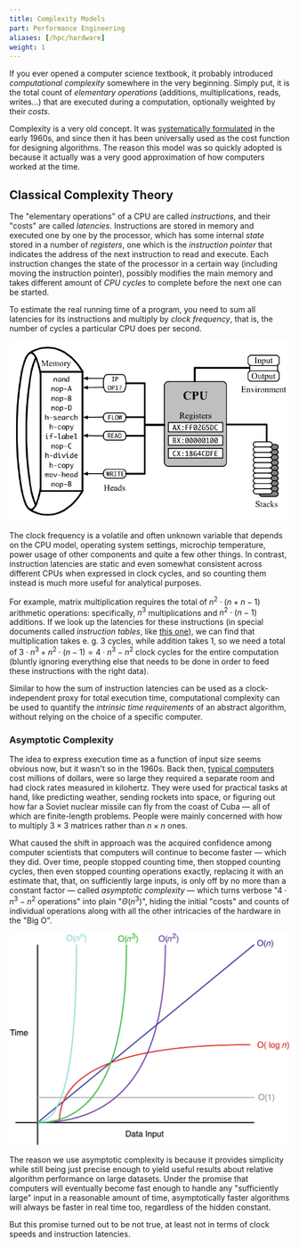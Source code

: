 ```yaml
---
title: Complexity Models
part: Performance Engineering
aliases: [/hpc/hardware]
weight: 1
---
```


If you ever opened a computer science textbook, it probably introduced *computational complexity* somewhere in the very beginning. Simply put, it is the total count of *elementary operations* (additions, multiplications, reads, writes…) that are executed during a computation, optionally weighted by their *costs*.

Complexity is a very old concept. It was [systematically formulated](http://www.cs.albany.edu/~res/comp_complexity_ams_1965.pdf) in the early 1960s, and since then it has been universally used as the cost function for designing algorithms. The reason this model was so quickly adopted is because it actually was a very good approximation of how computers worked at the time.

## Classical Complexity Theory

The "elementary operations" of a CPU are called *instructions*, and their "costs" are called *latencies*. Instructions are stored in memory and executed one by one by the processor, which has some internal *state* stored in a number of *registers*, one which is the *instruction pointer* that indicates the address of the next instruction to read and execute. Each instruction changes the state of the processor in a certain way (including moving the instruction pointer), possibly modifies the main memory and takes different amount of *CPU cycles* to complete before the next one can be started.

To estimate the real running time of a program, you need to sum all latencies for its instructions and multiply by *clock frequency*, that is, the number of cycles a particular CPU does per second. 

![](img/cpu.png)

The clock frequency is a volatile and often unknown variable that depends on the CPU model, operating system settings, microchip temperature, power usage of other components and quite a few other things. In contrast, instruction latencies are static and even somewhat consistent across different CPUs when expressed in clock cycles, and so counting them instead is much more useful for analytical purposes.

For example, matrix multiplication requires the total of $n^2 \cdot (n + n - 1)$ arithmetic operations: specifically, $n^3$ multiplications and $n^2 \cdot (n - 1)$ additions. If we look up the latencies for these instructions (in special documents called *instruction tables*, like [this one](https://www.agner.org/optimize/instruction_tables.pdf)), we can find that multiplication takes e. g. 3 cycles, while addition takes 1, so we need a total of $3 \cdot n^3 + n^2 \cdot (n - 1) = 4 \cdot n^3 - n^2$ clock cycles for the entire computation (bluntly ignoring everything else that needs to be done in order to feed these instructions with the right data).

Similar to how the sum of instruction latencies can be used as a clock-independent proxy for total execution time, computational complexity can be used to quantify the *intrinsic time requirements* of an abstract algorithm, without relying on the choice of a specific computer.

### Asymptotic Complexity

The idea to express execution time as a function of input size seems obvious now, but it wasn't so in the 1960s. Back then, [typical computers](https://en.wikipedia.org/wiki/CDC_1604) cost millions of dollars, were so large they required a separate room and had clock rates measured in kilohertz. They were used for practical tasks at hand, like predicting weather, sending rockets into space, or figuring out how far a Soviet nuclear missile can fly from the coast of Cuba — all of which are finite-length problems. People were mainly concerned with how to multiply $3 \times 3$ matrices rather than $n \times n$ ones.

What caused the shift in approach was the acquired confidence among computer scientists that computers will continue to become faster — which they did. Over time, people stopped counting time, then stopped counting cycles, then even stopped counting operations exactly, replacing it with an estimate that, that, on sufficiently large inputs, is only off by no more than a constant factor — called *asymptotic complexity* — which turns verbose "$4 \cdot n^3 - n^2$ operations" into plain "$\Theta(n^3)$", hiding the initial "costs" and counts of individual operations along with all the other intricacies of the hardware in the "Big O".

![](../img/complexity.jpg)

The reason we use asymptotic complexity is because it provides simplicity while still being just precise enough to yield useful results about relative algorithm performance on large datasets. Under the promise that computers will eventually become fast enough to handle any "sufficiently large" input in a reasonable amount of time, asymptotically faster algorithms will always be faster in real time too, regardless of the hidden constant.

But this promise turned out to be not true, at least not in terms of clock speeds and instruction latencies.